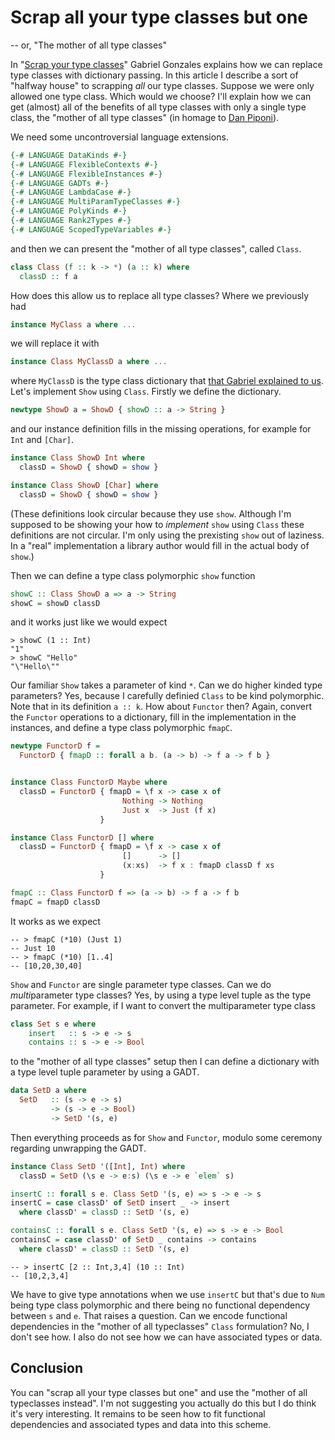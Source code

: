 # Scrap all your type classes but one

-- or, "The mother of all type classes"

In "[Scrap your type
classes](http://www.haskellforall.com/2012/05/scrap-your-type-classes.html)"
Gabriel Gonzales explains how we can replace type classes with
dictionary passing.  In this article I describe a sort of "halfway
house" to scrapping *all* our type classes.  Suppose we were only
allowed one type class.  Which would we choose?  I'll explain how we
can get (almost) all of the benefits of all type classes with only a
single type class, the "mother of all type classes" (in homage to [Dan
Piponi](http://blog.sigfpe.com/2008/12/mother-of-all-monads.html)).

We need some uncontroversial language extensions.

```haskell
{-# LANGUAGE DataKinds #-}
{-# LANGUAGE FlexibleContexts #-}
{-# LANGUAGE FlexibleInstances #-}
{-# LANGUAGE GADTs #-}
{-# LANGUAGE LambdaCase #-}
{-# LANGUAGE MultiParamTypeClasses #-}
{-# LANGUAGE PolyKinds #-}
{-# LANGUAGE Rank2Types #-}
{-# LANGUAGE ScopedTypeVariables #-}
```

and then we can present the "mother of all type classes", called
`Class`.

```haskell
class Class (f :: k -> *) (a :: k) where
  classD :: f a
```

How does this allow us to replace all type classes?  Where we
previously had

```haskell
instance MyClass a where ...
```

we will replace it with

```haskell
instance Class MyClassD a where ...
```

where `MyClassD` is the type class dictionary that [that Gabriel
explained to
us](http://www.haskellforall.com/2012/05/scrap-your-type-classes.html).
Let's implement `Show` using `Class`.  Firstly we define the
dictionary.

```haskell
newtype ShowD a = ShowD { showD :: a -> String }
```

and our instance definition fills in the missing operations, for
example for `Int` and `[Char]`.

```haskell
instance Class ShowD Int where
  classD = ShowD { showD = show }

instance Class ShowD [Char] where
  classD = ShowD { showD = show }
```

(These definitions look circular because they use `show`.  Although
I'm supposed to be showing your how to *implement* `show` using
`Class` these definitions are not circular.  I'm only using the
prexisting `show` out of laziness.  In a "real" implementation a
library author would fill in the actual body of `show`.)

Then we can define a type class polymorphic `show` function

```haskell
showC :: Class ShowD a => a -> String
showC = showD classD
```

and it works just like we would expect

```
> showC (1 :: Int)
"1"
> showC "Hello"
"\"Hello\""
```

Our familiar `Show` takes a parameter of kind `*`.  Can we do higher
kinded type parameters?  Yes, because I carefully definied `Class` to
be kind polymorphic.  Note that in its definition `a :: k`.  How
about `Functor` then?  Again, convert the `Functor` operations to a
dictionary, fill in the implementation in the instances, and define a
type class polymorphic `fmapC`.

```haskell
newtype FunctorD f =
  FunctorD { fmapD :: forall a b. (a -> b) -> f a -> f b }


instance Class FunctorD Maybe where
  classD = FunctorD { fmapD = \f x -> case x of
                         Nothing -> Nothing
                         Just x  -> Just (f x)
                    }

instance Class FunctorD [] where
  classD = FunctorD { fmapD = \f x -> case x of
                         []      -> []
                         (x:xs)  -> f x : fmapD classD f xs
                    }

fmapC :: Class FunctorD f => (a -> b) -> f a -> f b
fmapC = fmapD classD
```

It works as we expect

```
-- > fmapC (*10) (Just 1)
-- Just 10
-- > fmapC (*10) [1..4]
-- [10,20,30,40]
```

`Show` and `Functor` are single parameter type classes.  Can we do
*multi*parameter type classes?  Yes, by using a type level tuple as the
type parameter.  For example, if I want to convert the multiparameter
type class

```haskell
class Set s e where
    insert   :: s -> e -> s
    contains :: s -> e -> Bool
```

to the "mother of all type classes" setup then I can define a
dictionary with a type level tuple parameter by using a GADT.

```haskell
data SetD a where
  SetD   :: (s -> e -> s)
         -> (s -> e -> Bool)
         -> SetD '(s, e)
```

Then everything proceeds as for `Show` and `Functor`, modulo some
ceremony regarding unwrapping the GADT.

```haskell
instance Class SetD '([Int], Int) where
  classD = SetD (\s e -> e:s) (\s e -> e `elem` s)

insertC :: forall s e. Class SetD '(s, e) => s -> e -> s
insertC = case classD' of SetD insert _ -> insert
  where classD' = classD :: SetD '(s, e)

containsC :: forall s e. Class SetD '(s, e) => s -> e -> Bool
containsC = case classD' of SetD _ contains -> contains
  where classD' = classD :: SetD '(s, e)
```

```
-- > insertC [2 :: Int,3,4] (10 :: Int)
-- [10,2,3,4]
```

We have to give type annotations when we use `insertC` but that's due
to `Num` being type class polymorphic and there being no functional
dependency between `s` and `e`.  That raises a question.  Can we
encode functional dependencies in the "mother of all typeclasses"
`Class` formulation?  No, I don't see how.  I also do not see how we
can have associated types or data.

## Conclusion

You can "scrap all your type classes but one" and use the "mother of
all typeclasses instead".  I'm not suggesting you actually do this but
I do think it's very interesting.  It remains to be seen how to fit
functional dependencies and associated types and data into this
scheme.


